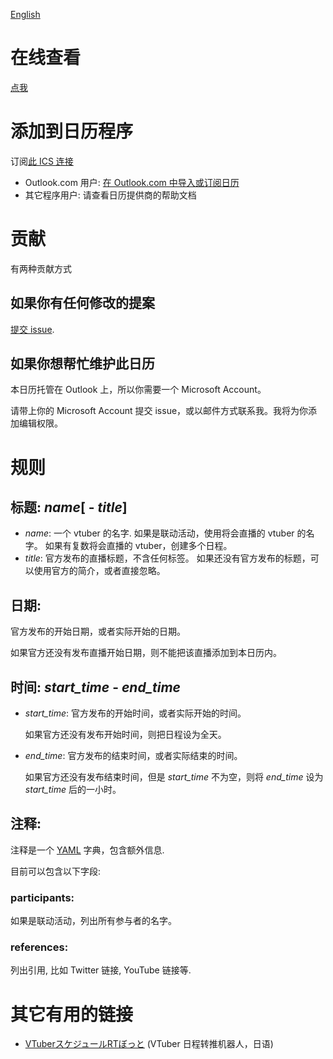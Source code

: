 [English](README.md)

# 在线查看

[点我](https://outlook.live.com/owa//calendar/00000000-0000-0000-0000-000000000000/ebe488fe-d22e-4d53-8db6-249d726f30b0/cid-3B22DB901DF4622D/index.html)

# 添加到日历程序

订阅[此 ICS 连接](https://outlook.live.com/owa//calendar/00000000-0000-0000-0000-000000000000/ebe488fe-d22e-4d53-8db6-249d726f30b0/cid-3B22DB901DF4622D/calendar.ics)

* Outlook.com 用户: [在 Outlook.com 中导入或订阅日历](https://support.office.com/zh-cn/article/import-or-subscribe-to-a-calendar-in-outlook-com-cff1429c-5af6-41ec-a5b4-74f2c278e98c)
* 其它程序用户: 请查看日历提供商的帮助文档

# 贡献

有两种贡献方式

## 如果你有任何修改的提案

[提交 issue](https://github.com/yume-chan/vtuber-calendar/issues/new/choose).

## 如果你想帮忙维护此日历

本日历托管在 Outlook 上，所以你需要一个 Microsoft Account。

请带上你的 Microsoft Account 提交 issue，或以邮件方式联系我。我将为你添加编辑权限。

# 规则

## 标题: *name*\[ - *title*]
* *name*: 一个 vtuber 的名字.
  如果是联动活动，使用将会直播的 vtuber 的名字。
  如果有复数将会直播的 vtuber，创建多个日程。
* *title*: 官方发布的直播标题，不含任何标签。
  如果还没有官方发布的标题，可以使用官方的简介，或者直接忽略。

## 日期:
官方发布的开始日期，或者实际开始的日期。

如果官方还没有发布直播开始日期，则不能把该直播添加到本日历内。

## 时间: *start_time* - *end_time*
* *start_time*: 官方发布的开始时间，或者实际开始的时间。

  如果官方还没有发布开始时间，则把日程设为全天。
* *end_time*: 官方发布的结束时间，或者实际结束的时间。

  如果官方还没有发布结束时间，但是 *start_time* 不为空，则将 *end_time* 设为 *start_time* 后的一小时。

## 注释:

注释是一个 [YAML](https://docs.ansible.com/ansible/latest/reference_appendices/YAMLSyntax.html) 字典，包含额外信息.

目前可以包含以下字段:

### participants:

如果是联动活动，列出所有参与者的名字。

### references:

列出引用, 比如 Twitter 链接, YouTube 链接等.

# 其它有用的链接

* [VTuberスケジュールRTぼっと](https://twitter.com/vtuber_schedule) (VTuber 日程转推机器人，日语)
